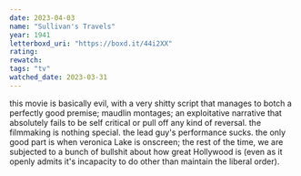 ```yaml
---
date: 2023-04-03
name: "Sullivan's Travels"
year: 1941
letterboxd_uri: "https://boxd.it/44i2XX"
rating: 
rewatch: 
tags: "tv"
watched_date: 2023-03-31
---
```


this movie is basically evil, with a very shitty script that manages to botch a perfectly good premise; maudlin montages; an exploitative narrative that absolutely fails to be self critical or pull off any kind of reversal. the filmmaking is nothing special. the lead guy's performance sucks. the only good part is when veronica Lake is onscreen; the rest of the time, we are subjected to a bunch of bullshit about how great Hollywood is (even as it openly admits it's incapacity to do other than maintain the liberal order).
